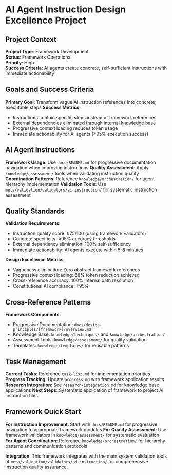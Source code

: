 # AI Agent Instruction Design Excellence Project

## Project Context

**Project Type**: Framework Development  
**Status**: Framework Operational  
**Priority**: High  
**Success Criteria**: AI agents create concrete, self-sufficient instructions with immediate actionability

## Goals and Success Criteria

**Primary Goal**: Transform vague AI instruction references into concrete, executable steps
**Success Metrics**: 
- Instructions contain specific steps instead of framework references
- External dependencies eliminated through internal knowledge base
- Progressive context loading reduces token usage
- Immediate actionability for AI agents (≥95% execution success)

## AI Agent Instructions

**Framework Usage**: Use `docs/README.md` for progressive documentation navigation when improving instructions
**Quality Assessment**: Apply `knowledge/assessment/` tools when validating instruction quality  
**Coordination Patterns**: Reference `knowledge/orchestration/` for agent hierarchy implementation
**Validation Tools**: Use `meta/validation/validators/ai-instruction/` for systematic instruction assessment

## Quality Standards

**Validation Requirements**:
- Instruction quality score: ≥75/100 (using framework validators)
- Concrete specificity: ≥95% accuracy thresholds
- External dependency elimination: 100% self-sufficiency
- Immediate actionability: AI agents execute within 5-8 minutes

**Design Excellence Metrics**:
- Vagueness elimination: Zero abstract framework references
- Progressive context loading: 68% token reduction achieved
- Cross-reference accuracy: 100% internal path resolution
- Constitutional AI compliance: ≥95%

## Cross-Reference Patterns

**Framework Components**:
- Progressive Documentation: `docs/design-principles/[framework]/overview.md`
- Knowledge Base: `knowledge/techniques/` and `knowledge/orchestration/`
- Assessment Tools: `knowledge/assessment/` for quality validation
- Templates: `knowledge/templates/` for reusable patterns

## Task Management

**Current Tasks**: Reference `task-list.md` for implementation priorities
**Progress Tracking**: Update `progress.md` with framework application results  
**Research Integration**: See `research-integration.md` for knowledge base applications
**Next Steps**: Systematic application of framework to project AI instruction files

## Framework Quick Start

**For Instruction Improvement**: Start with `docs/README.md` for progressive navigation to appropriate framework modules
**For Quality Assessment**: Use framework validators in `knowledge/assessment/` for systematic evaluation
**For Agent Coordination**: Reference `knowledge/orchestration/` for hierarchy patterns and communication protocols

**Integration**: This framework integrates with the main system validation tools at `meta/validation/validators/ai-instruction/` for comprehensive instruction quality assurance.